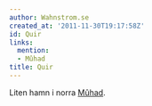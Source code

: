 ```yaml
---
author: Wahnstrom.se
created_at: '2011-11-30T19:17:58Z'
id: Quir
links:
  mention:
  - Mûhad
title: Quir
---
```


Liten hamn i norra [Mûhad].

  [Mûhad]: Mûhad